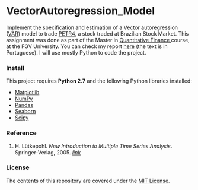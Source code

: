 VectorAutoregression_Model
==================

Implement the specification and estimation of a Vector autoregression ([VAR](https://en.wikipedia.org/wiki/Vector_autoregression)) model to trade [PETR4](https://en.wikipedia.org/wiki/Petrobras), a stock traded at Brazilian Stock Market. This assignment was done as part of the Master in [Quantitative Finance ](http://eesp.fgv.br/en/ensino/mestrado-profissional/economia/area-financas-quantitativas/presentation) course, at the FGV University. You can check my report <a href="" target="_blank">here</a> (the text is in Portuguese). I will use mostly Python to code the project.


### Install
This project requires **Python 2.7** and the following Python libraries installed:

- [Matplotlib](http://matplotlib.org/)
- [NumPy](http://www.numpy.org/)
- [Pandas](http://pandas.pydata.org)
- [Seaborn](https://web.stanford.edu/~mwaskom/software/seaborn/)
- [Scipy](https://www.scipy.org/)


### Reference
1. H. Lütkepohl.  *New Introduction to Multiple Time Series Analysis*. Springer-Verlag, 2005. [*link*](http://www.springer.com/br/book/9783540401728)


### License
The contents of this repository are covered under the [MIT License](LICENSE).

